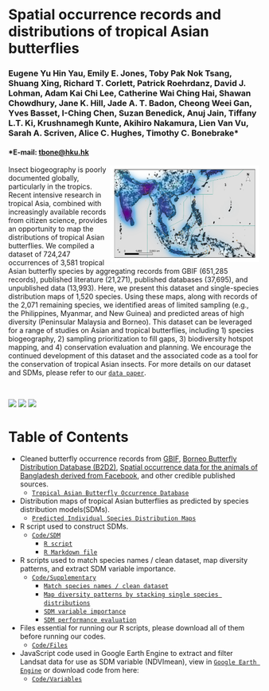 # Spatial occurrence records and distributions of tropical Asian butterflies

### Eugene Yu Hin Yau, Emily E. Jones, Toby Pak Nok Tsang, Shuang Xing, Richard T. Corlett, Patrick Roehrdanz, David J. Lohman, Adam Kai Chi Lee, Catherine Wai Ching Hai, Shawan Chowdhury, Jane K. Hill, Jade A. T. Badon, Cheong Weei Gan, Yves Basset, I-Ching Chen, Suzan Benedick, Anuj Jain, Tiffany L.T. Ki, Krushnamegh Kunte, Akihiro Nakamura, Lien Van Vu, Sarah A. Scriven, Alice C. Hughes, Timothy C. Bonebrake*
#### *E-mail: tbone@hku.hk

<img align="right" src="https://github.com/eugeneyau/Tropical-Asian-Butterfly-Distribution/blob/main/md_images/Sampling%20density%20with%20zones1.png" width=300> 

Insect biogeography is poorly documented globally, particularly in the tropics. Recent intensive research in tropical Asia, combined with increasingly available records from citizen science, provides an opportunity to map the distributions of tropical Asian butterflies. We compiled a dataset of 724,247 occurrences of 3,581 tropical Asian butterfly species by aggregating records from GBIF (651,285 records), published literature (21,271), published databases (37,695), and unpublished data (13,993). Here, we present this dataset and single-species distribution maps of 1,520 species. Using these maps, along with records of the 2,071 remaining species, we identified areas of limited sampling (e.g., the Philippines, Myanmar, and New Guinea) and predicted areas of high diversity (Peninsular Malaysia and Borneo). This dataset can be leveraged for a range of studies on Asian and tropical butterflies, including 1) species biogeography, 2) sampling prioritization to fill gaps, 3) biodiversity hotspot mapping, and 4) conservation evaluation and planning. We encourage the continued development of this dataset and the associated code as a tool for the conservation of tropical Asian insects. For more details on our dataset and SDMs, please refer to our [`data paper`](https://doi.org/link). 


<br>

[![](https://img.shields.io/badge/Citation-Scientific%20Data-blue)](https://doi.org/link)
[![](https://img.shields.io/badge/Archive-figshare/25037645-blue)](https://doi.org/10.6084/m9.figshare.25037645)
[![](https://img.shields.io/badge/License-CC%20BY%204.0-blue)](https://creativecommons.org/licenses/by/4.0/)

# Table of Contents

- Cleaned butterfly occurrence records from [GBIF](https://www.gbif.org/), [Borneo Butterfly Distribution Database (B2D2)](https://www-users.york.ac.uk/~jkh6/), [Spatial occurrence data for the animals of Bangladesh derived from Facebook](https://doi.pangaea.de/10.1594/PANGAEA.948104), and other credible published sources. 
  - [`Tropical Asian Butterfly Occurrence Database`](https://drive.google.com/file/d/17MxkXPFb8Z_BJiF1wKfRxd8aGZRYcZ51/view?usp=sharing)
- Distribution maps of tropical Asian butterflies as predicted by species distribution models(SDMs).
  - [`Predicted Individual Species Distribution Maps`](https://figshare.com/LINK)
- R script used to construct SDMs.
  - [`Code/SDM`](https://github.com/eugeneyau/Tropical-Asian-Butterfly-Distribution/tree/main/Code/SDM)
     - [`R script`](https://github.com/eugeneyau/Tropical-Asian-Butterfly-Distribution/blob/main/Code/SDM/SEA_Bfy_SDM.R)
     - [`R Markdown file`](https://github.com/eugeneyau/Tropical-Asian-Butterfly-Distribution/blob/main/Code/SDM/RMD_SEA_Bfy_SDM.Rmd)
- R scripts used to match species names / clean dataset, map diversity patterns, and extract SDM variable importance.
  - [`Code/Supplementary`](https://github.com/eugeneyau/Tropical-Asian-Butterfly-Distribution/tree/main/Code/Supplementary)
     - [`Match species names / clean dataset`](https://github.com/eugeneyau/Tropical-Asian-Butterfly-Distribution/blob/main/Code/Supplementary/SEA_Bfy_Data-Update_sp_name.R)
     - [`Map diversity patterns by stacking single species distributions`](https://github.com/eugeneyau/Tropical-Asian-Butterfly-Distribution/blob/main/Code/Supplementary/SEA_Bfy_Data-Plot_zoned_alpha_diversity.R)
     - [`SDM variable importance`](https://github.com/eugeneyau/Tropical-Asian-Butterfly-Distribution/blob/main/Code/Supplementary/SEA_Bfy_Data-Var_imp.R)
     - [`SDM performance evaluation`](https://github.com/eugeneyau/Tropical-Asian-Butterfly-Distribution/blob/main/Code/Supplementary/SEA_Bfy_Data-Model_eval_summary.R)
- Files essential for running our R scripts, please download all of them before running our codes.
  - [`Code/Files`](https://github.com/eugeneyau/Tropical-Asian-Butterfly-Distribution/tree/main/Code/Files)
- JavaScript code used in Google Earth Engine to extract and filter Landsat data for use as SDM variable (NDVImean), view in [`Google Earth Engine`](https://code.earthengine.google.com/7e1c649f06f22536419886e34a14d830) or download code from here:
  - [`Code/Variables`](https://github.com/eugeneyau/Tropical-Asian-Butterfly-Distribution/blob/main/Code/Variables/GEE_NDVImean.txt)


